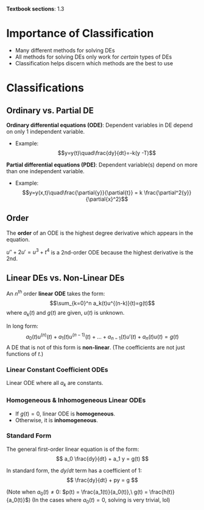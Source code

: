 **Textbook sections**: 1.3

# Importance of Classification

- Many different methods for solving DEs
- All methods for solving DEs only work for *certain* types of DEs
- Classification helps discern which methods are the best to use

# Classifications

## Ordinary vs. Partial DE
**Ordinary differential equations (ODE)**: Dependent variables in DE depend on only 1 independent variable.
- Example: 
$$y=y(t)\quad\frac{dy}{dt}=-k(y -T)$$

**Partial differential equations (PDE)**: Dependent variable(s) depend on more than one independent variable.
- Example: 
  $$y=y(x,t)\quad\frac{\partial{y}}{\partial{t}} = k \frac{\partial^2{y}}{\partial{x}^2}$$
## Order
The **order** of an ODE is the highest degree derivative which appears in the equation.

$u'' + 2u' = u^3 + t^4$ is a 2nd-order ODE because the highest derivative is the 2nd.

## Linear DEs vs. Non-Linear DEs
An $n^{th}$ order **linear ODE** takes the form:
$$\sum_{k=0}^n a_k(t)u^{(n-k)}(t)=g(t)$$
where $a_k(t)$ and $g(t)$ are given, $u(t)$ is unknown.

In long form:
$$
a_0(t)u^{(n)}(t) + a_1(t)u^{(n - 1)}(t) + \ldots + a_{n - 1}(t)u'(t) + a_n(t)u(t) = g(t)
$$
A DE that is not of this form is **non-linear**. (The coefficients are not just functions of $t$.)

### Linear Constant Coefficient ODEs
Linear ODE where all $a_k$ are constants.

### Homogeneous & Inhomogeneous Linear ODEs
- If $g(t) = 0$, linear ODE is **homogeneous**.
- Otherwise, it is **inhomogeneous**.

### Standard Form

The general first-order linear equation is of the form:
$$
a_0 \frac{dy}{dt} + a_1 y = g(t)
$$

In standard form, the $dy/dt$ term has a coefficient of 1: 
$$
\frac{dy}{dt} + py = g
$$

(Note when $a_0(t) \neq 0$: $p(t) = \frac{a_1(t)}{a_0(t)},\ g(t) = \frac{h(t)}{a_0(t)}$)
(In the cases where $a_0(t) = 0$, solving is very trivial, lol)